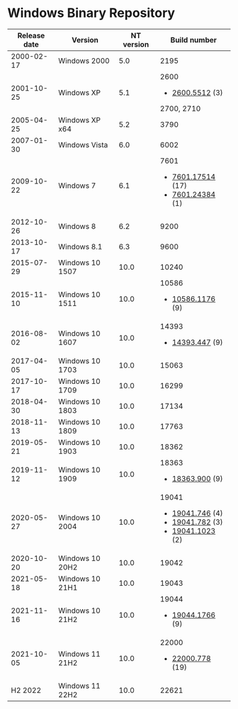 # Windows Binary Repository
Release date | Version | NT version | Build number
--- | --- | --- | ---
2000-02-17 | Windows 2000 | 5.0 | 2195
2001-10-25 | Windows XP | 5.1 | 2600 <ul><li>[2600.5512](2600.5512) (3)</li></ul> 2700, 2710
2005-04-25 | Windows XP x64 | 5.2 | 3790
2007-01-30 | Windows Vista | 6.0 | 6002
2009-10-22 | Windows 7 | 6.1 | 7601 <ul><li>[7601.17514](7601.17514) (17)</li><li>[7601.24384](7601.24384) (1)</li></ul>
2012-10-26 | Windows 8 | 6.2 | 9200
2013-10-17 | Windows 8.1 | 6.3 | 9600
2015-07-29 | Windows 10 1507 | 10.0 | 10240
2015-11-10 | Windows 10 1511 | 10.0 | 10586 <ul><li>[10586.1176](10586.1176) (9)</li></ul>
2016-08-02 | Windows 10 1607 | 10.0 | 14393 <ul><li>[14393.447](14393.447) (9)</li></ul>
2017-04-05 | Windows 10 1703 | 10.0 | 15063
2017-10-17 | Windows 10 1709 | 10.0 | 16299
2018-04-30 | Windows 10 1803 | 10.0 | 17134
2018-11-13 | Windows 10 1809 | 10.0 | 17763
2019-05-21 | Windows 10 1903 | 10.0 | 18362
2019-11-12 | Windows 10 1909 | 10.0 | 18363 <ul><li>[18363.900](18363.900) (9)</li></ul>
2020-05-27 | Windows 10 2004 | 10.0 | 19041 <ul><li>[19041.746](19041.746) (4)</li><li>[19041.782](19041.782) (3)</li><li>[19041.1023](19041.1023) (2)</li></ul>
2020-10-20 | Windows 10 20H2 | 10.0 | 19042
2021-05-18 | Windows 10 21H1 | 10.0 | 19043
2021-11-16 | Windows 10 21H2 | 10.0 | 19044 <ul><li>[19044.1766](19044.1766) (9)</li></ul>
2021-10-05 | Windows 11 21H2 | 10.0 | 22000 <ul><li>[22000.778](22000.778) (19)</li></ul>
H2 2022 | Windows 11 22H2 | 10.0 | 22621